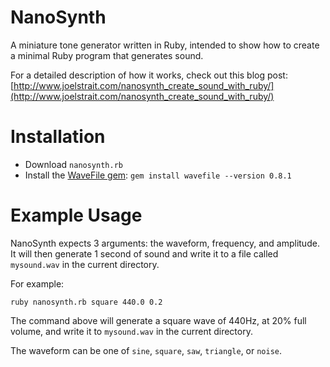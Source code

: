 # NanoSynth

A miniature tone generator written in Ruby, intended to show how to create a minimal Ruby program that generates sound.

For a detailed description of how it works, check out this blog post: [http://www.joelstrait.com/nanosynth_create_sound_with_ruby/](http://www.joelstrait.com/nanosynth_create_sound_with_ruby/)

# Installation

* Download `nanosynth.rb`
* Install the [WaveFile gem](http://wavefilegem.com): `gem install wavefile --version 0.8.1`

# Example Usage

NanoSynth expects 3 arguments: the waveform, frequency, and amplitude. It will then generate 1 second of sound and write it to a file called `mysound.wav` in the current directory.

For example:

    ruby nanosynth.rb square 440.0 0.2

The command above will generate a square wave of 440Hz, at 20% full volume, and write it to `mysound.wav` in the current directory.

The waveform can be one of `sine`, `square`, `saw`, `triangle`, or `noise`.

